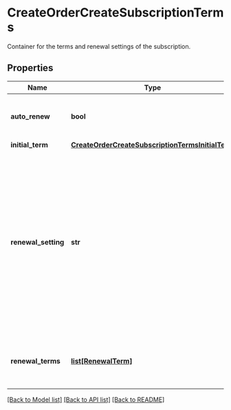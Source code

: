 # CreateOrderCreateSubscriptionTerms

Container for the terms and renewal settings of the subscription. 
## Properties
Name | Type | Description | Notes
------------ | ------------- | ------------- | -------------
**auto_renew** | **bool** | Specifies whether the subscription automatically renews at the end of the each term. Only applicable if the type of the first term is &#x60;TERMED&#x60;.  | [optional] 
**initial_term** | [**CreateOrderCreateSubscriptionTermsInitialTerm**](CreateOrderCreateSubscriptionTermsInitialTerm.md) |  | 
**renewal_setting** | **str** | Specifies the type of the terms that follow the first term if the subscription is renewed. Only applicable if the type of the first term is &#x60;TERMED&#x60;.  * &#x60;RENEW_WITH_SPECIFIC_TERM&#x60; - Each renewal term has a predefined duration. The first entry in &#x60;renewalTerms&#x60; specifies the duration of the second term of the subscription, the second entry in &#x60;renewalTerms&#x60; specifies the duration of the third term of the subscription, and so on. The last entry in &#x60;renewalTerms&#x60; specifies the ultimate duration of each renewal term. * &#x60;RENEW_TO_EVERGREEN&#x60; - The second term of the subscription does not have a predefined duration.  | [optional] 
**renewal_terms** | [**list[RenewalTerm]**](RenewalTerm.md) | List of renewal terms of the subscription. Only applicable if the type of the first term is &#x60;TERMED&#x60; and the value of the &#x60;renewalSetting&#x60; field is &#x60;RENEW_WITH_SPECIFIC_TERM&#x60;.  | [optional] 

[[Back to Model list]](../README.md#documentation-for-models) [[Back to API list]](../README.md#documentation-for-api-endpoints) [[Back to README]](../README.md)


